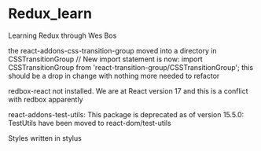 # Redux_learn
Learning Redux through Wes Bos

the react-addons-css-transition-group moved into a directory in CSSTransitionGroup
  // New import statement is now:
  import CSSTransitionGroup from 'react-transition-group/CSSTransitionGroup';
  this should be a drop in change with nothing more needed to refactor

redbox-react not installed.  We are at React version 17 and this is a conflict with redbox apparently

react-addons-test-utils: This package is deprecated as of version 15.5.0:
  TestUtils have been moved to react-dom/test-utils

Styles written in stylus
